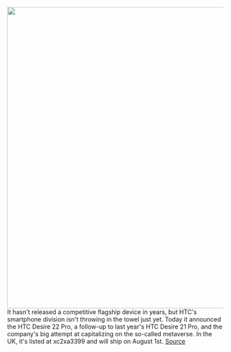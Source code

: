 <img src='https://cdn.vox-cdn.com/thumbor/pFvGJqTuRsNPrh2k98BY7QrGhQk=/0x0:1414x943/1200x800/filters:focal(594x359:820x585)/cdn.vox-cdn.com/uploads/chorus_image/image/71023262/bolt_pdp_kv_global_d.0.jpg' width='700px' /><br/>
It hasn't released a competitive flagship device in years, but HTC's smartphone division isn't throwing in the towel just yet. Today it announced the HTC Desire 22 Pro, a follow-up to last year's HTC Desire 21 Pro, and the company's big attempt at capitalizing on the so-called metaverse. In the UK, it's listed at xc2xa3399 and will ship on August 1st.
<a href='https://www.theverge.com/2022/6/28/23186110/htc-desire-22-pro-price-release-date-features-metaverse-flow-headset'> Source <a/>
